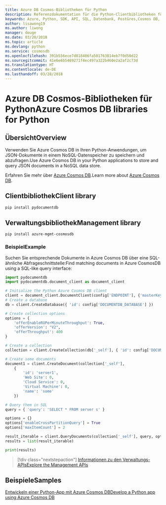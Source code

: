 ```yaml
---
title: Azure DB Cosmos-Bibliotheken für Python
description: Referenzdokumentation für die Python-Clientbibliotheken für Azure Cosmos DB
keywords: Azure, Python, SDK, API, SQL, Datenbank, PostGres,Cosmos DB, NoSQL
author: lisawong19
ms.author: liwong
manager: douge
ms.date: 03/20/2018
ms.topic: article
ms.devlang: python
ms.service: cosmosdb
ms.openlocfilehash: 391b556ece7d818406fa501763814eb7f0d50d22
ms.sourcegitcommit: 41e6e6b5469271f4ec497a322b460e2a2af2c73d
ms.translationtype: HT
ms.contentlocale: de-DE
ms.lasthandoff: 03/28/2018
---
```

# <a name="azure-cosmos-db-libraries-for-python"></a><span data-ttu-id="f31ef-104">Azure DB Cosmos-Bibliotheken für Python</span><span class="sxs-lookup"><span data-stu-id="f31ef-104">Azure Cosmos DB libraries for Python</span></span>

## <a name="overview"></a><span data-ttu-id="f31ef-105">Übersicht</span><span class="sxs-lookup"><span data-stu-id="f31ef-105">Overview</span></span>

<span data-ttu-id="f31ef-106">Verwenden Sie Azure Cosmos DB in Ihren Python-Anwendungen, um JSON-Dokumente in einem NoSQL-Datenspeicher zu speichern und abzufragen.</span><span class="sxs-lookup"><span data-stu-id="f31ef-106">Use Azure Cosmos DB in your Python applications to store and query JSON documents in a NoSQL data store.</span></span>

<span data-ttu-id="f31ef-107">Erfahren Sie mehr über [Azure Cosmos DB](https://docs.microsoft.com/azure/cosmos-db/introduction).</span><span class="sxs-lookup"><span data-stu-id="f31ef-107">Learn more about [Azure Cosmos DB](https://docs.microsoft.com/azure/cosmos-db/introduction).</span></span>

## <a name="client-library"></a><span data-ttu-id="f31ef-108">Clientbibliothek</span><span class="sxs-lookup"><span data-stu-id="f31ef-108">Client library</span></span>
 ```bash
pip install pydocumentdb
 ```

## <a name="management-library"></a><span data-ttu-id="f31ef-109">Verwaltungsbibliothek</span><span class="sxs-lookup"><span data-stu-id="f31ef-109">Management library</span></span>
```bash
pip install azure-mgmt-cosmosdb
```

### <a name="example"></a><span data-ttu-id="f31ef-110">Beispiel</span><span class="sxs-lookup"><span data-stu-id="f31ef-110">Example</span></span>

<span data-ttu-id="f31ef-111">Suchen Sie entsprechende Dokumente in Azure Cosmos DB über eine SQL-ähnliche Abfrageschnittstelle:</span><span class="sxs-lookup"><span data-stu-id="f31ef-111">Find matching documents in Azure CosmosDB using a SQL-like query interface:</span></span>

```python
import pydocumentdb
import pydocumentdb.document_client as document_client

# Initialize the Python Azure Cosmos DB client
client = document_client.DocumentClient(config['ENDPOINT'], {'masterKey': config['MASTERKEY']})
# Create a database
db = client.CreateDatabase({ 'id': config['DOCUMENTDB_DATABASE'] })

# Create collection options
options = {
    'offerEnableRUPerMinuteThroughput': True,
    'offerVersion': "V2",
    'offerThroughput': 400
}

# Create a collection
collection = client.CreateCollection(db['_self'], { 'id': config['DOCUMENTDB_COLLECTION'] }, options)

# Create some documents
document1 = client.CreateDocument(collection['_self'],
    { 
        'id': 'server1',
        'Web Site': 0,
        'Cloud Service': 0,
        'Virtual Machine': 0,
        'name': 'some' 
    })

# Query them in SQL
query = { 'query': 'SELECT * FROM server s' }    

options = {} 
options['enableCrossPartitionQuery'] = True
options['maxItemCount'] = 2

result_iterable = client.QueryDocuments(collection['_self'], query, options)
results = list(result_iterable)

print(results)
```
> [!div class="nextstepaction"]
> [<span data-ttu-id="f31ef-112">Informationen zu den Verwaltungs-APIs</span><span class="sxs-lookup"><span data-stu-id="f31ef-112">Explore the Management APIs</span></span>](/python/api/overview/azure/cosmosdb/management)

## <a name="samples"></a><span data-ttu-id="f31ef-113">Beispiele</span><span class="sxs-lookup"><span data-stu-id="f31ef-113">Samples</span></span>

[<span data-ttu-id="f31ef-114">Entwickeln einer Python-App mit Azure Cosmos DB</span><span class="sxs-lookup"><span data-stu-id="f31ef-114">Develop a Python app using Azure Cosmos DB</span></span>](https://azure.microsoft.com/resources/samples/azure-cosmos-db-documentdb-python-getting-started/)


